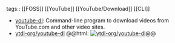 tags:: [[FOSS]] [[YouTube]] [[YouTube/Download]] [[CLI]]

- [youtube-dl](https://ytdl-org.github.io/youtube-dl/): Command-line program to download videos from YouTube.com and other video sites.
- [ytdl-org/youtube-dl](https://github.com/ytdl-org/youtube-dl)
  @@html: <a href="https://github.com/ytdl-org/youtube-dl/"><img src="https://github-readme-stats-astronomer.vercel.app/api/pin/?username=ytdl-org&repo=youtube-dl&theme=tokyonight" alt="ytdl-org/youtube-dl"/></a>@@